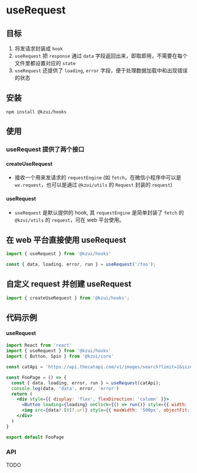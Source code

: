 # useRequest

## 目标

1. 将发请求封装成 `hook`
2. `useRequest` 把 `response` 通过 `data` 字段返回出来，即取即用，不需要在每个文件里都设置对应的 `state`
3. `useRequest` 还提供了 `loading`, `error` 字段，便于处理数据加载中和出现错误的状态

## 安装

`npm install @kzui/hooks`

## 使用

### useRequest 提供了两个接口
#### createUseRequest
  - 接收一个用来发请求的 `requestEngine` (如 `fetch`，在微信小程序中可以是 `wx.request`，也可以是通过 `@kzui/utils` 的 `Request` 封装的 `request`)
#### useRequest
  - `useRequest` 是默认提供的 hook, 其 `requestEngine` 是简单封装了 `fetch` 的 `@kzui/utils` 的 `request`，可在 web 平台使用。

## 在 web 平台直接使用  useRequest

```js
import { useRequest } from '@kzui/hooks'

const { data, loading, error, run } = useRequest('/foo');
```

## 自定义 request 并创建 useRequest

```js
import { createUseRequest } from '@kzui/hooks';
```

## 代码示例

#### useRequest

```jsx
import React from 'react'
import { useRequest } from '@kzui/hooks'
import { Button, Spin } from '@kzui/core'

const catApi = 'https://api.thecatapi.com/v1/images/search?limit=1&size=full&sub_id=demo-c60918'

const FooPage = () => {
  const { data, loading, error, run } = useRequest(catApi);
  console.log(data, 'data', error, 'error')
  return (
    <div style={{ display: 'flex', flexDirection: 'column' }}>
      <Button loading={loading} onClick={() => run()} style={{ width: '120px', marginBottom: '25px' }}>再次请求</Button>
      <img src={data?.[0]?.url} style={{ maxWidth: '500px', objectFit: 'cover' }} />
    </div>
  )
}

export default FooPage
```

### API 
TODO